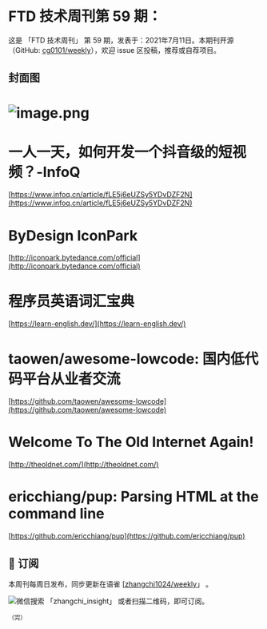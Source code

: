 # FTD 技术周刊第 59 期：
这是 「FTD 技术周刊」 第 59 期，发表于：2021年7月11日。本期刊开源（GitHub: [cg0101/weekly](https://github.com/cg0101/weekly)），欢迎 issue 区投稿，推荐或自荐项目。
## 封面图


# ![image.png](https://cdn.nlark.com/yuque/0/2020/png/132503/1605580621750-b14a5fd8-a47d-439b-8fcc-f3a11a6d8db2.png#height=719&id=TwF8k&margin=%5Bobject%20Object%5D&name=image.png&originHeight=719&originWidth=1080&originalType=binary&size=1645088&status=done&style=none&width=1080)
# 一人一天，如何开发一个抖音级的短视频？-InfoQ
[https://www.infoq.cn/article/fLE5j6eUZSy5YDvDZF2N](https://www.infoq.cn/article/fLE5j6eUZSy5YDvDZF2N)
# ByDesign IconPark
[http://iconpark.bytedance.com/official](http://iconpark.bytedance.com/official)
# 程序员英语词汇宝典
[https://learn-english.dev/](https://learn-english.dev/)
# taowen/awesome-lowcode: 国内低代码平台从业者交流
[https://github.com/taowen/awesome-lowcode](https://github.com/taowen/awesome-lowcode)
# Welcome To The Old Internet Again!
[http://theoldnet.com/](http://theoldnet.com/)
# ericchiang/pup: Parsing HTML at the command line
[https://github.com/ericchiang/pup](https://github.com/ericchiang/pup)



## 📅 订阅
本周刊每周日发布，同步更新在语雀 [[zhangchi1024/weekly](https://www.yuque.com/zhangchi1024/weekly)」 。


微信搜索 「zhangchi_insight」 或者扫描二维码，即可订阅。
    <img src="https://cdn.nlark.com/yuque/0/2021/jpeg/132503/1640750963398-e8538e9e-6b96-46f7-abff-c93b56bdd377.jpeg?x-oss-process=image%2Fwatermark%2Ctype_d3F5LW1pY3JvaGVp%2Csize_36%2Ctext_5byg6amw%2Ccolor_FFFFFF%2Cshadow_50%2Ct_80%2Cg_se%2Cx_10%2Cy_10%2Fresize%2Cw_426%2Climit_0" style="float:left">
    
    （完）